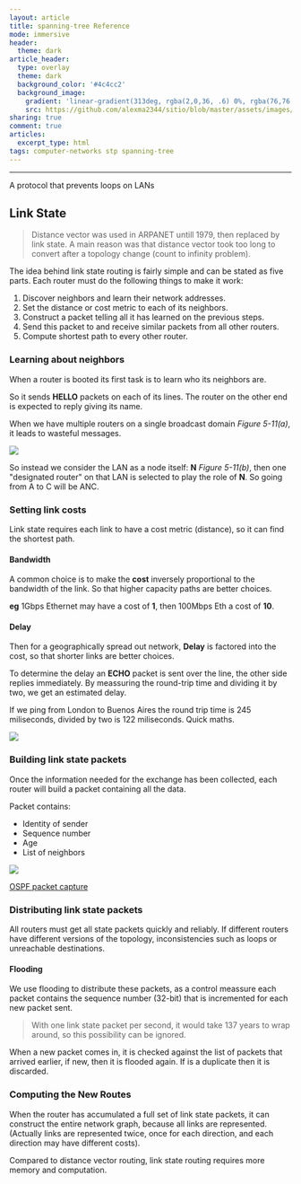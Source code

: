 ```yaml
---
layout: article
title: spanning-tree Reference
mode: immersive
header:
  theme: dark
article_header:
  type: overlay
  theme: dark
  background_color: '#4c4cc2'
  background_image:
    gradient: 'linear-gradient(313deg, rgba(2,0,36, .6) 0%, rgba(76,76,194, .6) 47%, rgba(0,212,255, .6) 100%)'
    src: https://github.com/alexma2344/sitio/blob/master/assets/images/rainbows.jpg?raw=true"
sharing: true
comment: true
articles:
  excerpt_type: html
tags: computer-networks stp spanning-tree
---
```


<!--more-->

---

A protocol that prevents loops on LANs


## Link State

> Distance vector was used in ARPANET untill 1979, then replaced by link state.
> A main reason was that distance vector took too long to convert after a topology change (count to infinity problem).

The idea behind link state routing is fairly simple and can be stated as five
parts. Each router must do the following things to make it work:

1. Discover neighbors and learn their network addresses.
2. Set the distance or cost metric to each of its neighbors.
3. Construct a packet telling all it has learned on the previous steps.
4. Send this packet to and receive similar packets from all other routers.
5. Compute shortest path to every other router.

### Learning about neighbors

When a router is booted its first task is to learn who its neighbors are.

So it sends **HELLO** packets on each of its lines. The router on the other end is expected to reply giving its name.

When we have multiple routers on a single broadcast domain *Figure 5-11(a)*, it leads to wasteful messages.

<img src="https://github.com/alexma2344/sitio/blob/master/assets/images/fig-5-11.jpg?raw=true">

So instead we consider the LAN as a node itself: **N** *Figure 5-11(b)*, then one "designated router" on that LAN is selected to play the role of **N**. So going from A to C will be ANC.


### Setting link costs

Link state requires each link to have a cost metric (distance), so it can find the shortest path.

#### Bandwidth

A common choice is to make the **cost** inversely proportional to the bandwidth of the link. So that higher capacity paths are better choices.

**eg** 1Gbps Ethernet may have a cost of **1**, then 100Mbps Eth a cost of **10**. 

#### Delay

Then for a geographically spread out network, **Delay** is factored into the cost, so that shorter links are better choices.

To determine the delay an **ECHO** packet is sent over the line, the other side replies immediately. By meassuring the round-trip time and dividing it by two, we get an estimated delay. 

If we ping from London to Buenos Aires the round trip time is 245 miliseconds, divided by two is 122 miliseconds. Quick maths.

<img src="https://github.com/alexma2344/sitio/blob/master/assets/images/rtt-average.jpg?raw=true">

### Building link state packets

Once the information needed for the exchange has been collected, each router will build a packet containing all the data.

Packet contains:

- Identity of sender 
- Sequence number
- Age  
- List of neighbors  

<img src="https://github.com/alexma2344/sitio/blob/master/assets/images/lsa.jpg?raw=true">


[OSPF packet capture](https://www.cloudshark.org/captures/293956261434)


### Distributing link state packets

All routers must get all state packets quickly and reliably. If different routers have different versions of the topology, inconsistencies such as loops or unreachable destinations.

#### Flooding

We use flooding to distribute these packets, as a control meassure each packet contains the sequence number (32-bit) that is incremented for each new packet sent.

> With one link state packet per second, it would take 137 years to wrap around, so this possibility can be ignored.

When a new packet comes in, it is checked against the list of packets that arrived earlier, if new, then it is flooded again.
If is a duplicate then it is discarded.

### Computing the New Routes

When the router has accumulated a full set of link state packets, it can construct the entire network graph, because all links are represented. (Actually links are represented twice, once for each direction, and each direction may have different costs).

Compared to distance vector routing, link state routing requires more memory
and computation.


